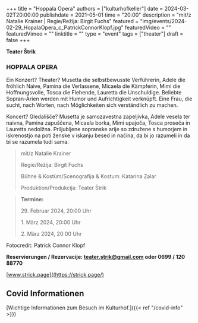 +++
title = "Hoppala Opera"
authors = ["kulturhofkeller"]
date = 2024-03-02T20:00:00
publishdate = 2021-05-01
time = "20:00"
description = "mit/z Natalie Krainer | Regie/Režija: Birgit Fuchs"
featured = "img/events/2024-02-29_HopalaOpera_c_PatrickConnorKlopf.jpg"
featuredVideo = ""
featuredVimeo = ""
linktitle = ""
type = "event"
tags = ["theater"]
draft = false
+++


**Teater Štrik**

### HOPPALA OPERA

Ein Konzert? Theater? Musetta die selbstbewusste Verführerin, Adele die fröhlich Naive, Pamina die Verlassene, Micaela die Kämpferin, Mimi die Hoffnungsvolle, Tosca die Flehende, Lauretta die Unschuldige. Beliebte Sopran-Arien werden mit Humor und Aufrichtigkeit verknüpft. Eine Frau,
die sucht, nach Worten, nach Möglichkeiten sich verständlich zu machen.

Koncert? Gledališče? Musetta je samozavestna zapeljivka, Adele vesela ter naivna, Pamina zapuščena, Micaela borka, Mimi upajoča, Tosca proseča in Lauretta nedolžna. Priljubljene sopranske arije so združene s humorjem in iskrenostjo na poti ženske v iskanju besed in načina, da bi jo razumeli in da bi se razumela tudi sama.

>mit/z Natalie Krainer
>
>Regie/Režija: Birgit Fuchs
>
>Bühne & Kostüm/Scenografija & Kostum: Katarina Zalar
>
>Produktion/Produkcija: Teater Štrik


>**Termine:**
>
> 29\. Februar 2024, 20:00 Uhr
>
> 1\. März 2024, 20:00 Uhr
>
> 2\. März 2024, 20:00 Uhr

Fotocredit: Patrick Connor Klopf

**Reservierungen / Rezervacije: teater.strik@gmail.com oder 0699 / 120 88770**

[www.strick.page]((https://strick.page/)



## Covid Informationen

[Wichtige Informationen zum Besuch im Kulturhof.]({{< ref "/covid-info" >}})

